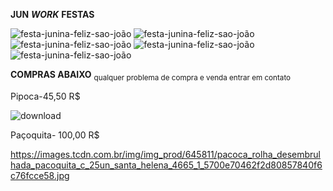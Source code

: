  **JUN**
**_WORK_**
 **FESTAS**





![festa-junina-feliz-sao-joão](https://github.com/MarksVitor/jun-work-festas/assets/134701542/ff72585d-c5f6-4543-a343-24fd019e90c9)
![festa-junina-feliz-sao-joão](https://github.com/MarksVitor/jun-work-festas/assets/134701542/ff72585d-c5f6-4543-a343-24fd019e90c9)
![festa-junina-feliz-sao-joão](https://github.com/MarksVitor/jun-work-festas/assets/134701542/ff72585d-c5f6-4543-a343-24fd019e90c9)
![festa-junina-feliz-sao-joão](https://github.com/MarksVitor/jun-work-festas/assets/134701542/ff72585d-c5f6-4543-a343-24fd019e90c9)
![festa-junina-feliz-sao-joão](https://github.com/MarksVitor/jun-work-festas/assets/134701542/ff72585d-c5f6-4543-a343-24fd019e90c9)









**COMPRAS ABAIXO** <sub>qualquer problema de compra e venda entrar em contato




Pipoca-45,50 R$





![download](https://github.com/MarksVitor/jun-work-festas/assets/134701542/f46d4c64-1e38-48cc-9006-9a9bd8655563)



Paçoquita- 100,00 R$

https://images.tcdn.com.br/img/img_prod/645811/pacoca_rolha_desembrulhada_pacoquita_c_25un_santa_helena_4665_1_5700e70462f2d80857840f6c76fcce58.jpg
